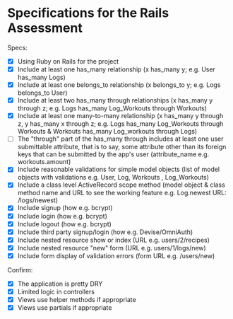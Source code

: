 # Specifications for the Rails Assessment

Specs:
- [x] Using Ruby on Rails for the project
- [x] Include at least one has_many relationship (x has_many y; e.g. User has_many Logs)
- [x] Include at least one belongs_to relationship (x belongs_to y; e.g. Logs belongs_to User)
- [x] Include at least two has_many through relationships (x has_many y through z; e.g. Logs has_many Log_Workouts through Workouts)
- [x] Include at least one many-to-many relationship (x has_many y through z, y has_many x through z; e.g. Logs has_many Log_Workouts through Workouts & Workouts has_many Log_workouts through Logs)
- [ ] The "through" part of the has_many through includes at least one user submittable attribute, that is to say, some attribute other than its foreign keys that can be submitted by the app's user (attribute_name e.g. workouts.amount)
- [x] Include reasonable validations for simple model objects (list of model objects with validations e.g. User, Log, Workouts , Log_Workouts)
- [x] Include a class level ActiveRecord scope method (model object & class method name and URL to see the working feature e.g. Log.newest URL: /logs/newest)
- [x] Include signup (how e.g. bcrypt)
- [x] Include login (how e.g. bcrypt)
- [x] Include logout (how e.g. bcrypt)
- [x] Include third party signup/login (how e.g. Devise/OmniAuth)
- [x] Include nested resource show or index (URL e.g. users/2/recipes)
- [x] Include nested resource "new" form (URL e.g. users/1/logs/new)
- [x] Include form display of validation errors (form URL e.g. /users/new)

Confirm:
- [x] The application is pretty DRY
- [x] Limited logic in controllers
- [x] Views use helper methods if appropriate
- [x] Views use partials if appropriate
